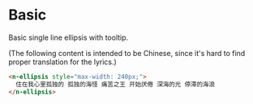 # Basic

Basic single line ellipsis with tooltip.

(The following content is intended to be Chinese, since it's hard to find proper translation for the lyrics.)

```html
<n-ellipsis style="max-width: 240px;">
  住在我心里孤独的 孤独的海怪 痛苦之王 开始厌倦 深海的光 停滞的海浪
</n-ellipsis>
```
